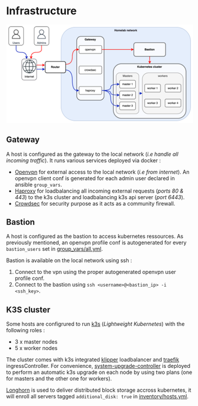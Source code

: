 # Infrastructure

![architecture](images/home.drawio.png)

## Gateway

A host is configured as the gateway to the local network (*i.e handle all incoming traffic*). It runs various services deployed via docker :

- [Openvpn](https://openvpn.net/) for external access to the local network (*i.e from internet*). An openvpn client conf is generated for each admin user declared in ansible `group_vars`.
- [Haproxy](https://www.haproxy.org/) for loadbalancing all incoming external requests (*ports 80 & 443*) to the k3s cluster and loadbalancing k3s api server (*port 6443*).
- [Crowdsec](https://www.crowdsec.net/) for security purpose as it acts as a community firewall.

## Bastion

A host is configured as the bastion to access kubernetes ressources. As previously mentioned, an openvpn profile conf is autogenerated for every `bastion_users` set in [group_vars/all.yml](../ansible/inventory-example/group_vars/all.yml).

Bastion is available on the local network using ssh :

1. Connect to the vpn using the proper autogenerated openvpn user profile conf.
2. Connect to the bastion using `ssh <username>@<bastion_ip> -i <ssh_key>`.


## K3S cluster

Some hosts are configrured to run [k3s](https://k3s.io) (*Lightweight Kubernetes*) with the following roles :
- 3 x master nodes
- 5 x worker nodes

The cluster comes with k3s integrated [klipper](https://github.com/k3s-io/klipper-lb) loadbalancer and [traefik](https://traefik.io/) ingressController.
For convenience, [system-upgrade-controller](https://github.com/rancher/system-upgrade-controller) is deployed to perform an automatic k3s upgrade on each node by using two plans (one for masters and the other one for workers).

[Longhorn](https://longhorn.io/) is used to deliver distributed block storage accross kubernetes, it will enroll all servers tagged `additional_disk: true` in [inventory/hosts.yml](../ansible/inventory-example/hosts.yml).
